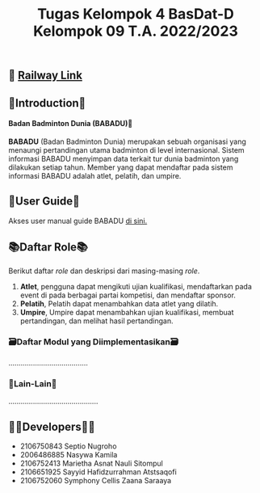 <div align="center" style="padding-bottom: 10px">
<h1>Tugas Kelompok 4 BasDat-D Kelompok 09 T.A. 2022/2023</h1>
</div>

## :rocket: [Railway Link](...)

## 📲Introduction📲
#### Badan Badminton Dunia (BABADU)🏸
**BABADU** (Badan Badminton Dunia) merupakan sebuah organisasi yang menaungi pertandingan utama badminton di level internasional. Sistem informasi BABADU menyimpan data terkait tur dunia badminton yang dilakukan setiap tahun. Member yang dapat mendaftar pada sistem informasi BABADU adalah atlet, pelatih, dan umpire.

## 📖User Guide📖
Akses user manual guide BABADU [di sini.](....)

## 📚Daftar Role📚
Berikut daftar *role* dan deskripsi dari masing-masing *role*.
1. **Atlet**, pengguna dapat mengikuti ujian kualifikasi, mendaftarkan pada event di pada berbagai partai kompetisi, dan mendaftar sponsor.
2. **Pelatih**, Pelatih dapat menambahkan data atlet yang dilatih.
3. **Umpire**, Umpire dapat menambahkan ujian kualifikasi, membuat pertandingan, dan melihat hasil pertandingan.

### 🗃️Daftar Modul yang Diimplementasikan🗃️
.......................................

### 🥺Lain-Lain🥺
............................................


## 👩‍💻Developers👩‍💻
* 2106750843 Septio Nugroho
* 2006486885 Nasywa Kamila
* 2106752413 Marietha Asnat Nauli Sitompul
* 2106651925 Sayyid Hafidzurrahman Atstsaqofi
* 2106752060 Symphony Cellis Zaana Saraaya

